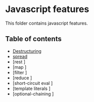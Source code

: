 # Javascript features

This folder contains javascript features.

## Table of contents
- [Destructuring](./destructuring.js)
- [spread ](./spread.js) 
- [rest ]
- [map ]
- [filter ]
- [reduce ]
- [short-circuit eval ]
- [template literals ]
- [optional-chaining ]